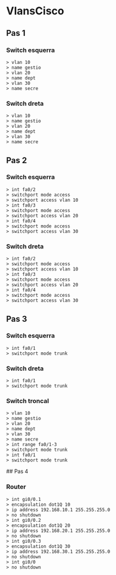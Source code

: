 # VlansCisco

## Pas 1

### Switch esquerra 
```
> vlan 10
> name gestio
> vlan 20
> name dept
> vlan 30
> name secre
```

### Switch dreta 
```
> vlan 10
> name gestio
> vlan 20
> name dept
> vlan 30
> name secre
```


## Pas 2

### Switch esquerra 
```
> int fa0/2
> switchport mode access
> switchport access vlan 10
> int fa0/3
> switchport mode access
> switchport access vlan 20
> int fa0/4
> switchport mode access
> switchport access vlan 30
```

### Switch dreta 
```
> int fa0/2
> switchport mode access
> switchport access vlan 10
> int fa0/3
> switchport mode access
> switchport access vlan 20
> int fa0/4
> switchport mode access
> switchport access vlan 30
```


## Pas 3

### Switch esquerra 
```
> int fa0/1
> switchport mode trunk
```

### Switch dreta 
```
> int fa0/1
> switchport mode trunk
```

### Switch troncal 
```
> vlan 10
> name gestio
> vlan 20
> name dept
> vlan 30
> name secre
> int range fa0/1-3
> switchport mode trunk
> int fa0/1
> switchport mode trunk
```


## Pas 4

### Router
```
> int gi0/0.1
> encapsulation dot1Q 10
> ip address 192.168.10.1 255.255.255.0
> no shutdown
> int gi0/0.2
> encapsulation dot1Q 20
> ip address 192.168.20.1 255.255.255.0
> no shutdown
> int gi0/0.3
> encapsulation dot1Q 30
> ip address 192.168.30.1 255.255.255.0
> no shutdown
> int gi0/0
> no shutdown
```
